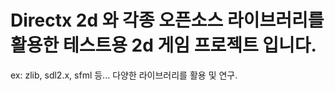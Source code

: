 # Directx 2d 와 각종 오픈소스 라이브러리를 활용한 테스트용 2d 게임 프로젝트 입니다.

ex: zlib, sdl2.x, sfml 등... 다양한 라이브러리를 활용 및 연구.

